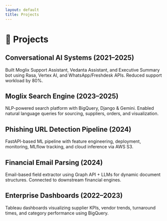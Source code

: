 ```yaml
---
layout: default
title: Projects
---
```


# 🚀 Projects

## Conversational AI Systems (2021–2025)
Built Moglix Support Assistant, Vedanta Assistant, and Executive Summary bot using Rasa, Vertex AI, and WhatsApp/Freshdesk APIs. Reduced support workload by 80%.

## Moglix Search Engine (2023–2025)
NLP-powered search platform with BigQuery, Django & Gemini. Enabled natural language queries for sourcing, suppliers, orders, and visualization.

## Phishing URL Detection Pipeline (2024)
FastAPI-based ML pipeline with feature engineering, deployment, monitoring, MLflow tracking, and cloud inference via AWS S3.

## Financial Email Parsing (2024)
Email-based field extractor using Graph API + LLMs for dynamic document structures. Connected to downstream financial engines.

## Enterprise Dashboards (2022–2023)
Tableau dashboards visualizing supplier KPIs, vendor trends, turnaround times, and category performance using BigQuery.

